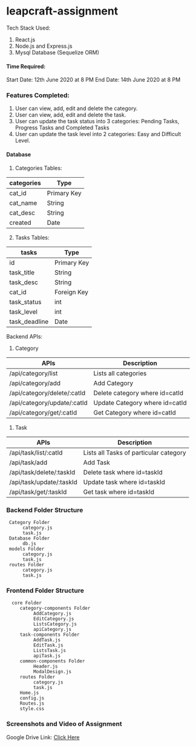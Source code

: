 # leapcraft-assignment
 Tech Stack Used:
1. React.js
2. Node.js and Express.js
3. Mysql Database  (Sequelize ORM)

#### Time Required: 
Start Date: 12th June 2020 at 8 PM
End Date: 14th June 2020 at 8 PM

### Features Completed:
1. User can view, add, edit and delete the category.
2. User can view, add, edit and delete the task.
3. User can update the task status into 3 categories: Pending Tasks, Progress Tasks and Completed Tasks 
4. User can update the task level into 2 categories: Easy and Difficult Level.

#### Database
1. Categories Tables:

| categories    |      Type       |
| ------------- |-------------|         
| cat_id        | Primary Key |
| cat_name      | String      | 
|  cat_desc | String |
| created    | Date        |

2. Tasks Tables:

| tasks   |      Type       |
| ------------- |-------------|         
| id        | Primary Key |
| task_title      | String      | 
|  task_desc | String |
| cat_id   | Foreign Key      |
| task_status   | int     |
| task_level   | int   |
| task_deadline   | Date    |

Backend APIs:
1. Category
	
|APIs  | Description  |
|--|--|
| /api/category/list | Lists all categories |
| /api/category/add | Add Category |
| /api/category/delete/:catId | Delete category where id=catId |
| /api/category/update/:catId | Update Category where id=catId |
| /api/category/get/:catId | Get Category where id=catId |

1. Task
	
|APIs  | Description  |
|--|--|
| /api/task/list/:catId | Lists all Tasks of particular category |
| /api/task/add | Add Task |
| /api/task/delete/:taskId | Delete task where id=taskId |
| /api/task/update/:taskId | Update task where id=taskId |
| /api/task/get/:taskId | Get task where id=taskId |

### Backend Folder Structure
     Category Folder
	      category.js
	      task.js
	 Database Folder
	      db.js
	 models Folder
	      category.js
	      task.js
	 routes Folder
	      category.js
	      task.js
	    	      
### Frontend  Folder Structure
      core Folder
	     category-components Folder
		      AddCategory.js
		      EditCategory.js
		      ListsCategory.js
		      apiCategory.js
		 task-components Folder
		      AddTask.js
		      EditTask.js
		      ListsTask.js
		      apiTask.js
		 common-components Folder
		      Header.js
		      ModalDesign.js
		 routes Folder
		      category.js
		      task.js
		 Home.js
		 config.js
		 Routes.js
		 style.css
### Screenshots and Video of Assignment


Google Drive Link:
[Click Here](https://drive.google.com/drive/folders/11UhVCzPt1WoPGwB9G5rljywJoNJOfojZ?usp=sharing)



  


